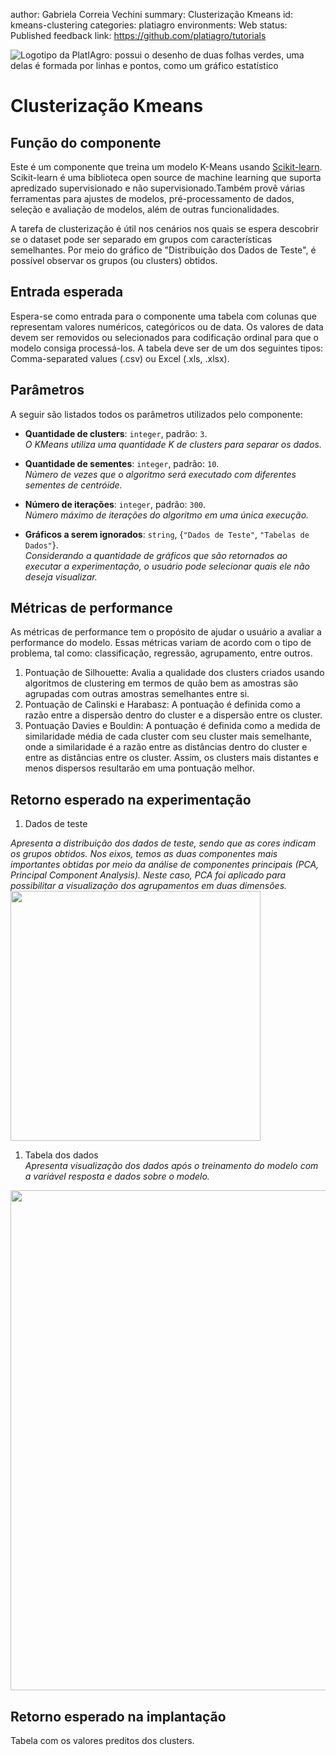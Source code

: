 author: Gabriela Correia Vechini
summary: Clusterização Kmeans
id: kmeans-clustering
categories: platiagro
environments: Web
status: Published
feedback link: https://github.com/platiagro/tutorials


![Logotipo da PlatIAgro: possui o desenho de duas folhas verdes, uma delas é formada por linhas e pontos, como um gráfico estatístico](img/logo.png)


# Clusterização Kmeans

## Função do componente

Este é um componente que treina um modelo K-Means usando [Scikit-learn](https://scikit-learn.org/stable/modules/generated/sklearn.cluster.KMeans.html). <br>
Scikit-learn é uma biblioteca open source de machine learning que suporta apredizado supervisionado e não supervisionado.Também provê várias ferramentas para ajustes de modelos, pré-processamento de dados, seleção e avaliação de modelos, além de outras funcionalidades.

A tarefa de clusterização é útil nos cenários nos quais se espera descobrir se o dataset pode ser separado em grupos com características semelhantes. Por meio do gráfico de "Distribuição dos Dados de Teste", é possível observar os grupos (ou clusters) obtidos.


## Entrada esperada

Espera-se como entrada para o componente uma tabela com colunas que representam valores numéricos, categóricos ou de data. Os valores de data devem ser removidos ou selecionados para codificação ordinal para que o modelo consiga processá-los. A tabela deve ser de um dos seguintes tipos: Comma-separated values (.csv) ou Excel (.xls, .xlsx).


## Parâmetros

A seguir são listados todos os parâmetros utilizados pelo componente:

- **Quantidade de clusters**: `integer`, padrão: `3`.<br>
<em>O KMeans utiliza uma quantidade K de clusters para separar os dados.</em>


- **Quantidade de sementes**: `integer`, padrão: `10`.<br>
<em>Número de vezes que o algoritmo será executado com diferentes sementes de centróide.</em>


- **Número de iterações**: `integer`, padrão: `300`.<br>
<em>Número máximo de iterações do algoritmo em uma única execução.</em>


- **Gráficos a serem ignorados**: `string`, {`"Dados de Teste"`, `"Tabelas de Dados"`}.<br>
<em>Considerando a quantidade de gráficos que são retornados ao executar a experimentação, o usuário pode selecionar quais ele não deseja visualizar.</em>


## Métricas de performance

As métricas de performance tem o propósito de ajudar o usuário a avaliar a performance do modelo. Essas métricas variam de acordo com o tipo de problema, tal como: classificação, regressão, agrupamento, entre outros.

1. Pontuação de Silhouette: Avalia a qualidade dos clusters criados usando algoritmos de clustering em termos de quão bem as amostras são agrupadas com outras amostras semelhantes entre si.
1. Pontuação de Calinski e Harabasz: A pontuação é definida como a razão entre a dispersão dentro do cluster e a dispersão entre os cluster.
1. Pontuação Davies e Bouldin: A pontuação é definida como a medida de similaridade média de cada cluster com seu cluster mais semelhante, onde a similaridade é a razão entre as distâncias dentro do cluster e entre as distâncias entre os cluster. Assim, os clusters mais distantes e menos dispersos resultarão em uma pontuação melhor.


## Retorno esperado na experimentação

1. Dados de teste<br> 

<em> Apresenta a distribuição dos dados de teste, sendo que as cores indicam os grupos obtidos. Nos eixos, temos as duas componentes mais importantes obtidas por meio da análise de componentes principais (PCA, Principal Component Analysis). Neste caso, PCA foi aplicado para possibilitar a visualização dos agrupamentos em duas dimensões. </em>
<img src="img/clustering/clustering_data_kmeans.png" width="400">

1. Tabela dos dados<br> <em>Apresenta visualização dos dados após o treinamento do modelo com a variável resposta e dados sobre o modelo.</em>
<img src="img/table.png" width="800">


## Retorno esperado na implantação

Tabela com os valores preditos dos clusters.
